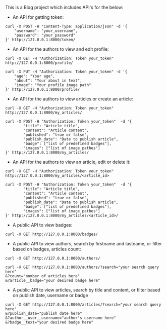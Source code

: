 This is a Blog project which includes API's for the below:
- An API for getting token:
```curl
curl -X POST -H "Content-Type: application/json" -d '{
    "username": "your_username",
    "password": "your_password"
}' http://127.0.0.1:8000/token/
```

  
- An API for the authors to view and edit profile: 
```curl
curl -X GET -H "Authorization: Token your_token" http://127.0.0.1:8000/profile/
```

```curl
curl -X PUT -H "Authorization: Token your_token" -d '{
    "age": "Your age",
    "about": "Your about in text",
    "image": "Your profile image path"
}' http://127.0.0.1:8000/profile/
```

- An API for the authors to view articles or create an article: 
```curl
curl -X GET -H "Authorization: Token your_token" http://127.0.0.1:8000/my_articles/
```

```curl
curl -X POST -H "Authorization: Token your_token"  -d '{
        "title": "Article title",
        "content": "Article content",
        "published": "true or false",
        "publish_date": "Date to publish article",
        "badge": ["list of predefined badges"],
        "images": ["list of image pathes"]
}' http://127.0.0.1:8000/my_articles/
```

- An API for the authors to view an article, edit or delete it: 

```curl
curl -X GET -H "Authorization: Token your_token" http://127.0.0.1:8000/my_articles/<article_id>
```

```curl
curl -X POST -H "Authorization: Token your_token"  -d '{
        "title": "Article title",
        "content": "Article content",
        "published": "true or false",
        "publish_date": "Date to publish article",
        "badge": ["list of predefined badges"],
        "images": ["list of image pathes"]
}' http://127.0.0.1:8000/my_articles/<article_id>/
```

- A public API to view badges:
```curl
curl -X GET http://127.0.0.1:8000/badges/
```

- A public API to view authors, search by firstname and lastname, 
  or filter based on badges, articles count:
```curl
curl -X GET http://127.0.0.1:8000/authors/
```

```curl
curl -X GET http://127.0.0.1:8000/authors/?search="your search query here"
&?count="number of articles here"
&?article__badge="your desired badge here"
```

- A public API to view articles, search by title and content, 
  or filter based on publish date, username or badge
  
```curl
curl -X GET http://127.0.0.1:8000/articles/?search="your search query here"
&?publish_date="publish date here"
&?author__user__username="author's username here"
&?badge__text="your desired badge here"
```